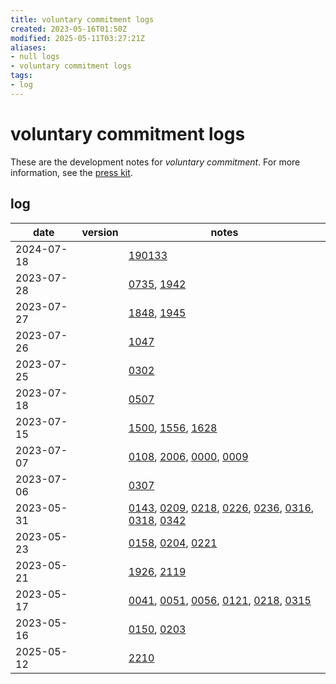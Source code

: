 ```yaml
---
title: voluntary commitment logs
created: 2023-05-16T01:50Z
modified: 2025-05-11T03:27:21Z
aliases:
- null logs
- voluntary commitment logs
tags:
- log
---
```


# voluntary commitment logs

These are the development notes for _voluntary commitment_. For more information, see the [press kit](../press-kits/voluntary-commitment/index.md).

## log

| date | version | notes |
|------|---------|-------|
| <span class="timestamp">2024-07-18</span> || [190133](../entries/20240718190133.md) |
| <span class="timestamp">2023-07-28</span> || [0735](../entries/202307280735.md), [1942](../entries/202307281942.md) |
| <span class="timestamp">2023-07-27</span> || [1848](../entries/202307271848.md), [1945](../entries/202307271945.md) |
| <span class="timestamp">2023-07-26</span> || [1047](../entries/202307261047.md) |
| <span class="timestamp">2023-07-25</span> || [0302](../entries/202307250302.md) |
| <span class="timestamp">2023-07-18</span> || [0507](../entries/202307180507.md) |
| <span class="timestamp">2023-07-15</span> || [1500](../entries/202307151500.md), [1556](../entries/202307151556.md), [1628](../entries/202307151628.md) |
| <span class="timestamp">2023-07-07</span> || [0108](../entries/202307070108.md), [2006](../entries/202307072006.md), [0000](../entries/202307080000.md), [0009](../entries/202307080009.md) |
| <span class="timestamp">2023-07-06</span> || [0307](../entries/202307060307.md) |
| <span class="timestamp">2023-05-31</span> || [0143](../entries/202305310143.md), [0209](../entries/202305310209.md), [0218](../entries/202305310218.md), [0226](../entries/202305310226.md), [0236](../entries/202305310226.md), [0316](../entries/202305310316.md), [0318](../entries/202305310318.md), [0342](../entries/202305310342.md) |
| <span class="timestamp">2023-05-23</span> || [0158](../entries/202305230158.md), [0204](../entries/202305230204.md), [0221](../entries/202305230221.md) |
| <span class="timestamp">2023-05-21</span> || [1926](../entries/202305211926.md), [2119](../entries/202305212119.md) |
| <span class="timestamp">2023-05-17</span> || [0041](../entries/202305170041.md), [0051](../entries/202305170051.md), [0056](../entries/202305170056.md), [0121](../entries/202305170121.md), [0218](../entries/202305170218.md), [0315](../entries/202305170315.md) |
| <span class="timestamp">2023-05-16</span> || [0150](../entries/202305160150.md), [0203](../entries/202305160203.md) |
| <span class="timestamp">2025-05-12</span> || [2210](../entries/202305122210.md) |
